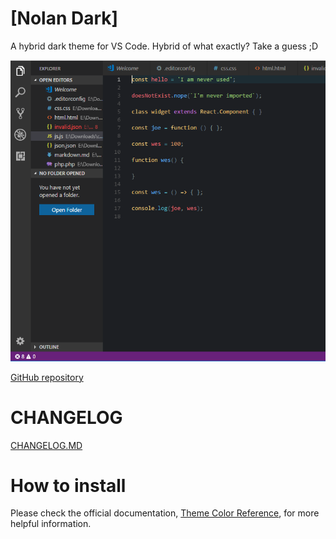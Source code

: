 # [Nolan Dark]

A hybrid dark theme for VS Code. Hybrid of what exactly? Take a guess ;D

![Preview](https://github.com/combataran/nolandark/raw/master/images/ss.png)

[GitHub repository](https://github.com/combataran/nolandark)

# CHANGELOG
[CHANGELOG.MD](CHANGELOG.md)

# How to install



Please check the official documentation,
[Theme Color Reference](https://code.visualstudio.com/docs/getstarted/theme-color-reference),
for more helpful information.


